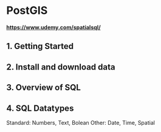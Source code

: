 # PostGIS

__https://www.udemy.com/spatialsql/__

## 1. Getting Started

## 2. Install and download data

## 3. Overview of SQL


## 4. SQL Datatypes

Standard: Numbers, Text, Bolean
Other: Date, Time, Spatial
